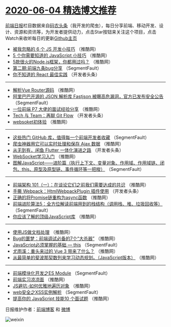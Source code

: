 # [2020-06-04 精选博文推荐](https://toutiao.qdkfweb.cn/date/2020/06/04)

[前端日报](https://qdkfweb.cn/c/news)栏目数据来自[码农头条](https://toutiao.qdkfweb.cn/)（我开发的爬虫），每日分享前端、移动开发、设计、资源和资讯等，为开发者提供动力，点击Star按钮来关注这个项目，点击Watch来收听每日的更新[Github主页](https://github.com/kujian/frontendDaily)
* [被我忽略的 6 个 JS 开发小技巧](https://toutiao.qdkfweb.cn/143059.html) （推酷网）
* [5 个你需要知道的 JavaScript 小技巧](https://toutiao.qdkfweb.cn/143058.html) （推酷网）
* [5款很火的Node.js框架，你都用过吗？](https://toutiao.qdkfweb.cn/143048.html) （推酷网）
* [第二期:前端九条bug分享](https://toutiao.qdkfweb.cn/143027.html) （SegmentFault）
* [你不知道的 React 最佳实践](https://toutiao.qdkfweb.cn/143038.html) （开发者头条）

***
* [解析Vue Router源码](https://toutiao.qdkfweb.cn/143049.html) （推酷网）
* [阿里巴巴开源的 JSON 解析库 Fastjson 被曝高危漏洞，官方已发布安全公告](https://toutiao.qdkfweb.cn/143028.html) （SegmentFault）
* [一位前端 P7 大佬的面试经验分享](https://toutiao.qdkfweb.cn/143060.html) （推酷网）
* [Tech 与 Team：再聊 Git Flow](https://toutiao.qdkfweb.cn/143039.html) （开发者头条）
* [websoket初体验](https://toutiao.qdkfweb.cn/143050.html) （推酷网）

***
* [这些热门 GitHub 库，值得每一个前端开发者收藏](https://toutiao.qdkfweb.cn/143029.html) （SegmentFault）
* [爬虫神器用它可以实时处理和保存 Ajax 数据](https://toutiao.qdkfweb.cn/143061.html) （推酷网）
* [从无到有，闲鱼 Flutter 一体化演进之路](https://toutiao.qdkfweb.cn/143040.html) （开发者头条）
* [WebSocket学习入门](https://toutiao.qdkfweb.cn/143051.html) （推酷网）
* [图解JavaScript——进阶篇（执行上下文、变量对象、作用域、作用域链、闭包、this、原型及原型链、事件循环等一把梭）](https://toutiao.qdkfweb.cn/143030.html) （SegmentFault）

***
* [前端架构 101（一）：在谈论它们之前我们需要达成的共识](https://toutiao.qdkfweb.cn/143062.html) （推酷网）
* [手撕 Webpack：HtmlWebpackPlugin 插件使用](https://toutiao.qdkfweb.cn/143041.html) （开发者头条）
* [正确的将Promise链重构为async函数](https://toutiao.qdkfweb.cn/143052.html) （推酷网）
* [前端进阶算法5：全方位解读前端用到的栈结构（调用栈、堆、垃圾回收等）](https://toutiao.qdkfweb.cn/143031.html) （SegmentFault）
* [你应该了解的顶级JavaScript库](https://toutiao.qdkfweb.cn/143063.html) （推酷网）

***
* [使用JS做文档处理](https://toutiao.qdkfweb.cn/143042.html) （推酷网）
* [Bug的噩梦：前端调试必备的7个“大杀器”](https://toutiao.qdkfweb.cn/143053.html) （推酷网）
* [JavaScript必须掌握的基础 &#8212; this](https://toutiao.qdkfweb.cn/143032.html) （SegmentFault）
* [尤雨溪：重头来过的 Vue 3 带来了什么？](https://toutiao.qdkfweb.cn/143043.html) （推酷网）
* [从最简单的斐波那契数列来学习动态规划。（JavaScript版本）](https://toutiao.qdkfweb.cn/143054.html) （推酷网）

***
* [前端模块化开发之ES Module](https://toutiao.qdkfweb.cn/143033.html) （SegmentFault）
* [前端实习凉凉面](https://toutiao.qdkfweb.cn/143044.html) （推酷网）
* [JS避坑-如何优雅地遍历对象](https://toutiao.qdkfweb.cn/143055.html) （推酷网）
* [web安全之XSS实例解析](https://toutiao.qdkfweb.cn/143034.html) （SegmentFault）
* [提高你的 JavaScript 技能10 个面试题](https://toutiao.qdkfweb.cn/143045.html) （推酷网）

日报维护作者：[前端博客](https://qdkfweb.cn/) 和 [微博](https://qdkfweb.cn/go/weibo)

![weixin](https://user-images.githubusercontent.com/3055447/38468989-651132ac-3b80-11e8-8e6b-15122322a9d7.png)